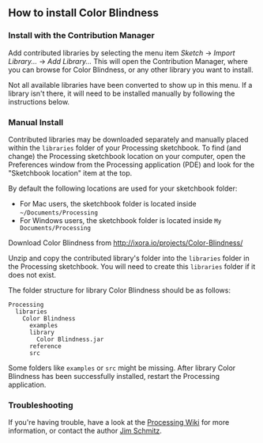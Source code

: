## How to install Color Blindness

### Install with the Contribution Manager

Add contributed libraries by selecting the menu item _Sketch_ → _Import Library..._ → _Add Library..._ This will open the Contribution Manager, where you can browse for Color Blindness, or any other library you want to install.

Not all available libraries have been converted to show up in this menu. If a library isn't there, it will need to be installed manually by following the instructions below.

### Manual Install

Contributed libraries may be downloaded separately and manually placed within the `libraries` folder of your Processing sketchbook. To find (and change) the Processing sketchbook location on your computer, open the Preferences window from the Processing application (PDE) and look for the "Sketchbook location" item at the top.

By default the following locations are used for your sketchbook folder: 
  * For Mac users, the sketchbook folder is located inside `~/Documents/Processing` 
  * For Windows users, the sketchbook folder is located inside `My Documents/Processing`

Download Color Blindness from http://ixora.io/projects/Color-Blindness/

Unzip and copy the contributed library's folder into the `libraries` folder in the Processing sketchbook. You will need to create this `libraries` folder if it does not exist.

The folder structure for library Color Blindness should be as follows:

```
Processing
  libraries
    Color Blindness
      examples
      library
        Color Blindness.jar
      reference
      src
```
             
Some folders like `examples` or `src` might be missing. After library Color Blindness has been successfully installed, restart the Processing application.

### Troubleshooting

If you're having trouble, have a look at the [Processing Wiki](https://github.com/processing/processing/wiki/How-to-Install-a-Contributed-Library) for more information, or contact the author [Jim Schmitz](http://ixora.io).
